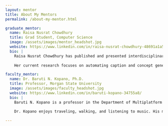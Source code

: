 ```yaml
---
layout: mentor
title: About My Mentors
permalink: /about-my-mentor.html

graduate_mentor:
  name: Raisa Nusrat Chowdhury
  title: Grad Student, Computer Science
  image: /assets/images/mentor_headshot.jpg
  website: https://www.linkedin.com/in/raisa-nusrat-chowdhury-48691a1a5/
  bio: |
    Raisa Nusrat Chowdhury has published and presented interdisciplinary research in artificial intelligence and machine learning, with applications spanning urban systems and biomedical domains. Her previous work includes a systematic review on the use of AI in smart cities and the analysis of stress indicators derived from sleep-related parameters. 
    
    Her current research focuses on automating caption and concept generation in medical imaging through the use of fine-tuned models and curated multimodal datasets.

faculty_mentor:
  name: Dr. Baruti N. Kopano, Ph.D.
  title: Professor, Morgan State University
  image: /assets/images/faculty_headshot.jpg
  website: https://www.linkedin.com/in/baruti-kopano-34755a8/
  bio: |
    Baruti N. Kopano is a professor in the Department of Multiplatform Production in the School of Global Journalism and Communication. He received his Ph.D. in English (Rhetoric and Linguistics) from Indiana University of Pennsylvania. His research interests include popular culture, Black masculinity, and African Americans in the radio industry. Dr. Kopano recently co-edited Soul Thieves: The Appropriation and Misrepresentation of African American Popular Culture (Palgrave Macmillan, 2015).
    
    Dr. Kopano enjoys traveling, walking, and listening to music. His most recent international trip was to Senegal and the Gambia in West Africa in 2016 as a participant in the Fulbright-Hays--Group Projects Abroad Program.

---
```

